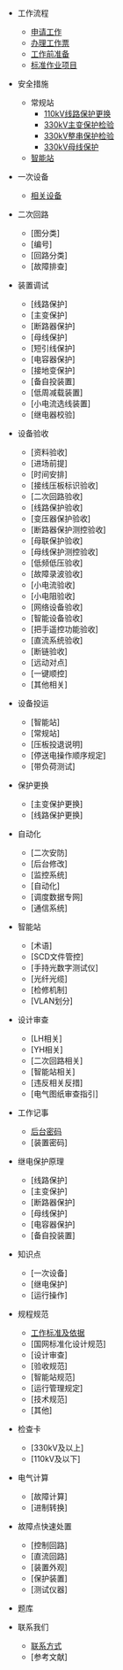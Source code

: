 * 工作流程
	* [申请工作](workflow/1.1申请工作/)  <!--注意这里是相对路径-->
	* [办理工作票](workflow/1.2办理工作票/)
	* [工作前准备](workflow/1.3工作前准备/)
	* [标准作业项目](workflow/1.4标准作业项目/)

* 安全措施
	* 常规站
		* [110kV线路保护更换](safety-measures/2.1常规站/110kV线路保护更换/)
		* [330kV主变保护检验](safety-measures/2.1常规站/330kV主变保护检验/)
		* [330kV整串保护检验](safety-measures/2.1常规站/330kV整串检验/)
		* [330kV母线保护](safety-measures/2.1常规站/330kV母线保护/)
	* [智能站](/safety-measures/2.2智能站/)

* 一次设备
	* [相关设备](/primary-equipment/)

* 二次回路
	* [图分类]
	* [编号]
	* [回路分类]
	* [故障排查]

* 装置调试
	* [线路保护]
	* [主变保护]
	* [断路器保护]
	* [母线保护]
	* [短引线保护]
	* [电容器保护]
	* [接地变保护]
	* [备自投装置]
	* [低周减载装置]
	* [小电流选线装置]
	* [继电器校验]

* 设备验收
	* [资料验收]
	* [进场前提]
	* [时间安排]
	* [接线压板标识验收]
	* [二次回路验收]
	* [线路保护验收]
	* [变压器保护验收]
	* [断路器保护测控验收]
	* [母联保护验收]
	* [母线保护测控验收]
	* [低频低压验收]
	* [故障录波验收]
	* [小电流验收]
	* [小电阻验收]
	* [网络设备验收]
	* [智能设备验收]
	* [把手遥控功能验收]
	* [直流系统验收]
	* [断链验收]
	* [远动对点]
	* [一键顺控]
	* [其他相关]

* 设备投运
	* [智能站]
	* [常规站]
	* [压板投退说明]
	* [停送电操作顺序规定]
	* [带负荷测试]

* 保护更换
	* [主变保护更换]
	* [线路保护更换]

* 自动化
	* [二次安防]
	* [后台修改]
	* [监控系统]
	* [自动化]
	* [调度数据专网]
	* [通信系统]

* 智能站
	* [术语]
    * [SCD文件管控]
	* [手持光数字测试仪]
    * [光纤光缆]
	* [检修机制]
    * [VLAN划分]

* 设计审查
	* [LH相关]
    * [YH相关]
	* [二次回路相关]
    * [智能站相关]
	* [违反相关反措]
    * [电气图纸审查指引]

* 工作记事
	* [后台密码](/work-notes/装置密码/)
    * [装置密码]

* 继电保护原理
	* [线路保护]
	* [主变保护]
	* [断路器保护]
	* [母线保护]
	* [电容器保护]
	* [备自投装置]

* 知识点
	* [一次设备]
	* [继电保护]
	* [运行操作]

* 规程规范
	* [工作标准及依据](/standards/工作标准及依据/)
	* [国网标准化设计规范]
	* [设计审查]
	* [验收规范]
	* [智能站规范]
	* [运行管理规定]
	* [技术规范]
	* [其他]

* 检查卡
	* [330kV及以上]
	* [110kV及以下]

* 电气计算
	* [故障计算]
	* [进制转换]

* 故障点快速处置
	* [控制回路]
	* [直流回路]
	* [装置外观]
	* [保护装置]
	* [测试仪器]

* 题库

* 联系我们
	* [联系方式](/contact-us/)
	* [参考文献]
